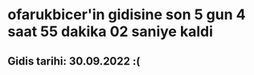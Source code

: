 # ofarukbicer'in gidisine son 5 gun 4 saat 55 dakika 02 saniye kaldi

## Gidis tarihi: 30.09.2022 :(